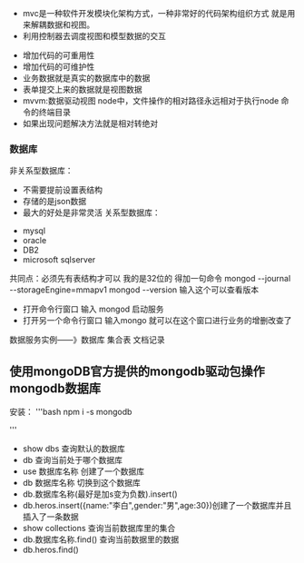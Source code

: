 * mvc是一种软件开发模块化架构方式，一种非常好的代码架构组织方式
就是用来解耦数据和视图。
* 利用控制器去调度视图和模型数据的交互
- 增加代码的可重用性
- 增加代码的可维护性
- 业务数据就是真实的数据库中的数据
- 表单提交上来的数据就是视图数据
- mvvm:数据驱动视图 
node中，文件操作的相对路径永远相对于执行node 命令的终端目录
- 如果出现问题解决方法就是相对转绝对
### 数据库
非关系型数据库：
* 不需要提前设置表结构
* 存储的是json数据
* 最大的好处是非常灵活
关系型数据库：
+ mysql
+ oracle
+ DB2
+ microsoft sqlserver               

共同点：必须先有表结构才可以
我的是32位的 得加一句命令
mongod --journal --storageEngine=mmapv1
mongod --version 输入这个可以查看版本
* 打开命令行窗口 输入 mongod 启动服务
* 打开另一个命令行窗口  输入mongo 就可以在这个窗口进行业务的增删改查了

数据服务实例——》数据库 集合表 文档记录  

## 使用mongoDB官方提供的mongodb驱动包操作mongodb数据库
安装：
'''bash
npm i -s mongodb

'''
* show dbs 查询默认的数据库
* db  查询当前处于哪个数据库
* use 数据库名称   创建了一个数据库
* db  数据库名称    切换到这个数据库
* db.数据库名称(最好是加s变为负数).insert()
* db.heros.insert({name:"李白",gender:"男",age:30})创建了一个数据库并且插入了一条数据
* show collections 查询当前数据库里的集合
* db.数据库名称.find()  查询当前数据里的数据
* db.heros.find()









